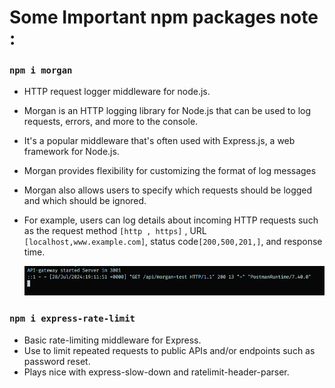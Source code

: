 # Some Important npm packages note :

### `npm i morgan`

- HTTP request logger middleware for node.js.
- Morgan is an HTTP logging library for Node.js that can be used to log requests, errors, and more to the console.
- It's a popular middleware that's often used with Express.js, a web framework for Node.js.
- Morgan provides flexibility for customizing the format of log messages
- Morgan also allows users to specify which requests should be logged and which should be ignored.
- For example, users can log details about incoming HTTP requests such as the request method `[http , https]` , URL `[localhost,www.example.com]`, status code`[200,500,201,]`, and response time.

  ![alt text](image.png)

### `npm i express-rate-limit`

- Basic rate-limiting middleware for Express.
- Use to limit repeated requests to public APIs and/or endpoints such as password reset.
- Plays nice with express-slow-down and ratelimit-header-parser.
